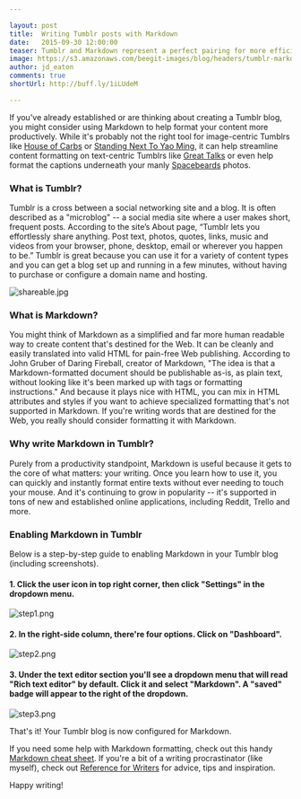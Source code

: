 ```yaml
---

layout: post
title:  Writing Tumblr posts with Markdown 
date:   2015-09-30 12:00:00
teaser: Tumblr and Markdown represent a perfect pairing for more efficient content creation
image: https://s3.amazonaws.com/beegit-images/blog/headers/tumblr-markdown.jpg
author: jd_eaton
comments: true
shortUrl: http://buff.ly/1iLUdeM

---
```



If you've already established or are thinking about creating a Tumblr blog, you might consider using Markdown to help format your content more productively. While it's probably not the right tool for image-centric Tumblrs like [House of Carbs](http://houseofcarbs.tumblr.com/) or [Standing Next To Yao Ming](http://standingnexttoyaoming.tumblr.com/), it can help streamline content formatting on text-centric Tumblrs like [Great Talks](http://greattalks.net/) or even help format the captions underneath your manly <a href="http://spacebeards.com/" target="_blank">Spacebeards</a> photos. 

### What is Tumblr?
Tumblr is a cross between a social networking site and a blog. It is often described as a "microblog" -- a social media site where a user makes short, frequent posts. According to the site’s About page, “Tumblr lets you effortlessly share anything. Post text, photos, quotes, links, music and videos from your browser, phone, desktop, email or wherever you happen to be.” Tumblr is great because you can use it for a variety of content types and you can get a blog set up and running in a few minutes, without having to purchase or configure a domain name and hosting.

![shareable.jpg](https://ucarecdn.com/0df68e42-7092-4f04-b59c-ff926c77f873/)

### What is Markdown?
You might think of Markdown as a simplified and far more human readable way to create content that's destined for the Web. It can be cleanly and easily translated into valid HTML for pain-free Web publishing. According to John Gruber of Daring Fireball, creator of Markdown, "The idea is that a Markdown-formatted document should be publishable as-is, as plain text, without looking like it's been marked up with tags or formatting instructions." And because it plays nice with HTML, you can mix in HTML attributes and styles if you want to achieve specialized formatting that's not supported in Markdown. If you're writing words that are destined for the Web, you really should consider formatting it with Markdown.

### Why write Markdown in Tumblr?
Purely from a productivity standpoint, Markdown is useful because it gets to the core of what matters: your writing. Once you learn how to use it, you can quickly and instantly format entire texts without ever needing to touch your mouse. And it's continuing to grow in popularity -- it's supported in tons of new and established online applications, including Reddit, Trello and more.

### Enabling Markdown in Tumblr
Below is a step-by-step guide to enabling Markdown in your Tumblr blog (including screenshots).

#### 1. Click the user icon in top right corner, then click "Settings" in the dropdown menu.
![step1.png](https://ucarecdn.com/e495d80c-3ab5-4824-ab21-362f4c5d13ce/)

#### 2. In the right-side column, there're four options. Click on "Dashboard".
![step2.png](https://ucarecdn.com/925bb9f1-9042-4d7c-9abe-f7b54f24bcce/)

#### 3. Under the text editor section you'll see a dropdown menu that will read "Rich text editor" by default. Click it and select "Markdown". A "saved" badge will appear to the right of the dropdown.
![step3.png](https://ucarecdn.com/dd8a4a5c-ae0e-4511-b4d8-a146fb92b084/)

That's it! Your Tumblr blog is now configured for Markdown.

If you need some help with Markdown formatting, check out this handy [Markdown cheat sheet](https://beegit.com/markdown-cheat-sheet). If you're a bit of a writing procrastinator (like myself), check out <a href="http://referenceforwriters.tumblr.com/" target="_blank">Reference for Writers</a> for advice, tips and inspiration. 

Happy writing!
